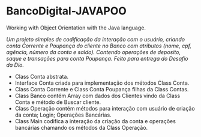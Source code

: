 # BancoDigital-JAVAPOO
Working with Object Orientation with the Java language.

*Um projeto simples de codificação da interação com o usuário, criando conta Corrente e Poupança do cliente no Banco com atributos 
(nome, cpf, agência, número da conta e saldo). Contendo operações de deposito, saque e transações para conta Poupança. Feito para entrega do Desafio da Dio.*

- Class Conta abstrata.
- Interface Conta criada para implementação dos métodos Class Conta.
- Class Conta Corrente e Class Conta Poupança filhas da Class Contas.
- Class Banco contém Array com dados dos Clientes vindo da Class Conta e método de Buscar cliente. 
- Class Operação contém métodos para interação com usuário de criação da conta; Login; Operações Bancárias.
- Class Main codifica  a interação da criação da conta e operações bancárias chamando os métodos da Class Operação.
